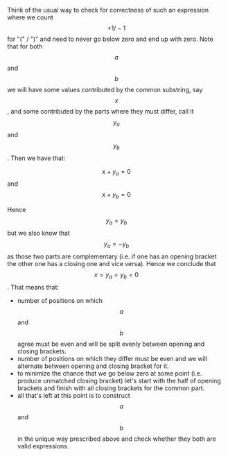Think of the usual way to check for correctness of such an expression where we count $$+1/-1$$ for "(" / ")" and need to never go below zero and end up with zero.  Note that for both $$a$$ and $$b$$ we will have some values contributed by the common substring, say $$x$$, and some contributed by the parts where they must differ, call it $$y_a$$ and $$y_b$$.  Then we have that:

$$x + y_a = 0$$ and $$x + y_b = 0$$

Hence $$y_a = y_b$$ but we also know that $$y_a = -y_b$$ as those two parts are complementary (i.e. if one has an opening bracket the other one has a closing one and vice versa).  Hence we conclude that $$x = y_a = y_b = 0$$.  That means that:

- number of positions on which $$a$$ and $$b$$ agree must be even and will be split evenly between opening and closing brackets.
- number of positions on which they differ must be even and we will alternate between opening and closing bracket for it.
- to minimize the chance that we go below zero at some point (i.e. produce unmatched closing bracket) let's start with the half of opening brackets and finish with all closing brackets for the common part.
- all that's left at this point is to construct $$a$$ and $$b$$ in the unique way prescribed above and check whether they both are valid expressions.
